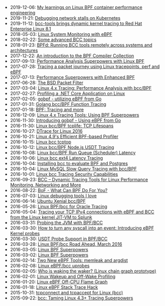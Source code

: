 - 2019-12-06: [My learnings on Linux BPF container performance engineering](https://medium.com/@aimvec/my-learnings-on-linux-bpf-container-performance-engineering-3eb424b73d56)
- 2019-11-21: [Debugging network stalls on Kubernetes](https://github.blog/2019-11-21-debugging-network-stalls-on-kubernetes)
- 2019-11-12: [bcc-tools brings dynamic kernel tracing to Red Hat Enterprise Linux 8.1](https://www.redhat.com/en/blog/bcc-tools-brings-dynamic-kernel-tracing-red-hat-enterprise-linux-81)
- 2018-05-03: [Linux System Monitoring with eBPF](https://www.circonus.com/2018/05/linux-system-monitoring-with-ebpf)
- 2018-02-22: [Some advanced BCC topics](https://lwn.net/Articles/747640)
- 2018-01-23: [BPFd: Running BCC tools remotely across systems and architectures](https://lwn.net/Articles/744522)
- 2017-12-22: [An introduction to the BPF Compiler Collection](https://lwn.net/Articles/742082)
- 2017-09-13: [Performance Analysis Superpowers with Linux BPF](https://www.slideshare.net/brendangregg/ossna-2017-performance-analysis-superpowers-with-linux-bpf)
- 2017-07-28: [Tracing a packet journey using Linux tracepoints, perf and eBPF](https://blog.yadutaf.fr/2017/07/28/tracing-a-packet-journey-using-linux-tracepoints-perf-ebpf/)
- 2017-07-13: [Performance Superpowers with Enhanced BPF](https://www.usenix.org/conference/atc17/program/presentation/gregg-superpowers)
- 2017-06-28: [The BSD Packet Filter](https://speakerdeck.com/tuxology/the-bsd-packet-filter)
- 2017-03-04: [Linux 4.x Tracing: Performance Analysis with bcc/BPF](https://www.slideshare.net/brendangregg/linux-4x-tracing-performance-analysis-with-bccbpf)
- 2017-02-27: [Profiling a .NET Core Application on Linux](https://blogs.microsoft.co.il/sasha/2017/02/27/profiling-a-net-core-application-on-linux)
- 2017-02-05: [gobpf - utilizing eBPF from Go](https://fosdem.org/2017/schedule/event/go_bpf/attachments/slides/1681/export/events/attachments/go_bpf/slides/1681/gobpf_utilizing_eBPF_from_Go_FOSDEM_2017.pdf)
- 2017-01-31: [Golang bcc/BPF Function Tracing](http://www.brendangregg.com/blog/2017-01-31/golang-bcc-bpf-function-tracing.html)
- 2017-01-18: [BPF: Tracing and more](https://www.slideshare.net/brendangregg/bpf-tracing-and-more)
- 2016-12-09: [Linux 4.x Tracing Tools: Using BPF Superpowers](https://www.slideshare.net/brendangregg/linux-4x-tracing-tools-using-bpf-superpowers)
- 2016-11-30: [Introducing gobpf - Using eBPF from Go](https://kinvolk.io/blog/2016/11/introducing-gobpf---using-ebpf-from-go)
- 2016-11-30: [Linux bcc/BPF tcplife: TCP Lifespans](http://www.brendangregg.com/blog/2016-11-30/linux-bcc-tcplife.html)
- 2016-10-27: [DTrace for Linux 2016](http://www.brendangregg.com/blog/2016-10-27/dtrace-for-linux-2016.html)
- 2016-10-21: [Linux 4.9's Efficient BPF-based Profiler](http://www.brendangregg.com/blog/2016-10-21/linux-efficient-profiler.html)
- 2016-10-15: [Linux bcc tcptop](http://www.brendangregg.com/blog/2016-10-15/linux-bcc-tcptop.html)
- 2016-10-12: [Linux bcc/BPF Node.js USDT Tracing](http://www.brendangregg.com/blog/2016-10-12/linux-bcc-nodejs-usdt.html)
- 2016-10-08: [Linux bcc/BPF Run Queue (Scheduler) Latency](http://www.brendangregg.com/blog/2016-10-08/linux-bcc-runqlat.html)
- 2016-10-06: [Linux bcc ext4 Latency Tracing](http://www.brendangregg.com/blog/2016-10-06/linux-bcc-ext4dist-ext4slower.html)
- 2016-10-04: [Installing bcc to evaluate BPF and Postgres](http://blog.gregburek.com/2016/10/04/installing-bcc-to-evaluate-bpf-and-postgres)
- 2016-10-04: [Linux MySQL Slow Query Tracing with bcc/BPF](http://www.brendangregg.com/blog/2016-10-04/linux-bcc-mysqld-qslower.html)
- 2016-10-01: [Linux bcc Tracing Security Capabilities](http://www.brendangregg.com/blog/2016-10-01/linux-bcc-security-capabilities.html)
- 2016-09-23: [BCC – Dynamic Tracing Tools for Linux Performance Monitoring, Networking and More](http://www.tecmint.com/bcc-best-linux-performance-monitoring-tools/)
- 2016-08-22: [BoF - What Can BPF Do For You?](https://events.linuxfoundation.org/sites/events/files/slides/iovisor-lc-bof-2016.pdf)
- 2016-07-03: [Linux debugging tools I love](https://jvns.ca/blog/2016/07/03/debugging-tools-i-love)
- 2016-06-14: [Ubuntu Xenial bcc/BPF](http://www.brendangregg.com/blog/2016-06-14/ubuntu-xenial-bcc-bpf.html)
- 2016-05-26: [Linux BPF/bcc for Oracle Tracing](https://db-blog.web.cern.ch/blog/luca-canali/2016-05-linux-bpfbcc-oracle-tracing)
- 2016-05-04: [Tracing your TCP IPv4 connections with eBPF and BCC from the Linux kernel JIT-VM to Splunk](https://www.splunk.com/blog/2016/05/04/tracing-your-tcp-ipv4-connections-with-ebpf-and-bcc-from-the-linux-kernel-jit-vm-to-splunk/)
- 2016-03-31: [Probing the JVM with BPF/BCC](http://blogs.microsoft.co.il/sasha/2016/03/31/probing-the-jvm-with-bpfbcc/)
- 2016-03-30: [How to turn any syscall into an event: Introducing eBPF Kernel probes](https://blog.yadutaf.fr/2016/03/30/turn-any-syscall-into-event-introducing-ebpf-kernel-probes)
- 2016-03-30: [USDT Probe Support in BPF/BCC](http://blogs.microsoft.co.il/sasha/2016/03/30/usdt-probe-support-in-bpfbcc)
- 2016-03-28: [Linux BPF/bcc Road Ahead, March 2016](http://www.brendangregg.com/blog/2016-03-28/linux-bpf-bcc-road-ahead-2016.html)
- 2016-03-05: [Linux BPF Superpowers](http://www.brendangregg.com/blog/2016-03-05/linux-bpf-superpowers.html)
- 2016-03-02: [Linux BPF Superpowers](https://www.slideshare.net/brendangregg/linux-bpf-superpowers)
- 2016-02-14: [Two New eBPF Tools: memleak and argdist](http://blogs.microsoft.co.il/sasha/2016/02/14/two-new-ebpf-tools-memleak-and-argdist/)
- 2016-02-08: [Linux eBPF/bcc uprobes](http://www.brendangregg.com/blog/2016-02-08/linux-ebpf-bcc-uprobes.html)
- 2016-02-05: [Who is waking the waker? (Linux chain graph prototype)](http://www.brendangregg.com/blog/2016-02-05/ebpf-chaingraph-prototype.html)
- 2016-02-01: [Linux Wakeup and Off-Wake Profiling](http://www.brendangregg.com/blog/2016-02-01/linux-wakeup-offwake-profiling.html)
- 2016-01-20: [Linux eBPF Off-CPU Flame Graph](http://www.brendangregg.com/blog/2016-01-20/ebpf-offcpu-flame-graph.html)
- 2016-01-18: [Linux eBPF Stack Trace Hack](http://www.brendangregg.com/blog/2016-01-18/ebpf-stack-trace-hack.html)
- 2015-10-31: [tcpconnect and tcpaccept for Linux (bcc)](http://www.brendangregg.com/blog/2015-10-31/tcpconnect-tcpaccept-bcc.html)
- 2015-09-22: [bcc: Taming Linux 4.3+ Tracing Superpowers](http://www.brendangregg.com/blog/2015-09-22/bcc-linux-4.3-tracing.html)

